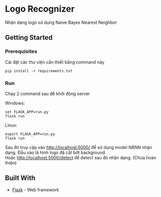 # Logo Recognizer
Nhận dạng logo sử dụng Naive Bayes Nearest Neighbor

## Getting Started
### Prerequisites

Cài đặt các thư viện cần thiết bằng command này

```shell
pip install -r requirements.txt
```
### Run
Chạy 2 command sau để khởi động server

Windows:
```shell
set FLASK_APP=run.py
flask run
```
Linux:
```shell
export FLASK_APP=run.py
flask run
```
Sau đó truy cập vào [http://localhost:5000/](http://localhost:5000/) để sử dụng model NBNN nhận dạng. Đầu vào là hình logo đã cắt bớt background.  
Hoặc [http://localhost:5000/detect](http://localhost:5000/detect) để detect sau đó nhận dạng. (Chưa hoàn thiện)
## Built With

* [Flask](https://palletsprojects.com/p/flask/) - Web framework
